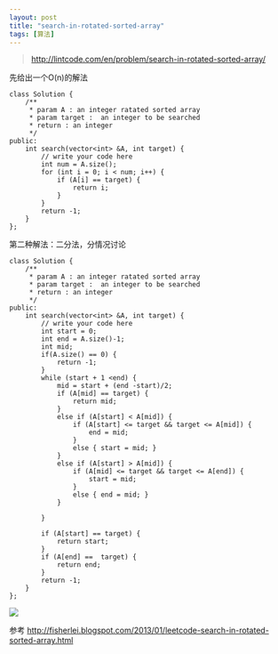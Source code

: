 ```yaml
---
layout: post
title: "search-in-rotated-sorted-array"
tags: [算法]
---
```


>http://lintcode.com/en/problem/search-in-rotated-sorted-array/
	
先给出一个O(n)的解法

	class Solution {
	    /** 
	     * param A : an integer ratated sorted array
	     * param target :  an integer to be searched
	     * return : an integer
	     */
	public:
	    int search(vector<int> &A, int target) {
	        // write your code here
	        int num = A.size();
	        for (int i = 0; i < num; i++) {
	            if (A[i] == target) {
	                return i;
	            }
	        }
	        return -1;
	    }
	};

第二种解法：二分法，分情况讨论

	class Solution {
	    /** 
	     * param A : an integer ratated sorted array
	     * param target :  an integer to be searched
	     * return : an integer
	     */
	public:
	    int search(vector<int> &A, int target) {
	        // write your code here
	        int start = 0;
	        int end = A.size()-1;
	        int mid;
	        if(A.size() == 0) {
	            return -1;
	        }
	        while (start + 1 <end) {
	            mid = start + (end -start)/2;
	            if (A[mid] == target) {
	                return mid;
	            }
	            else if (A[start] < A[mid]) {
	                if (A[start] <= target && target <= A[mid]) {
	                    end = mid;
	                }
	                else { start = mid; }
	            }
	            else if (A[start] > A[mid]) {
	                if (A[mid] <= target && target <= A[end]) {
	                    start = mid;
	                }            
	                else { end = mid; }
	            }
	                
	        }
	        
	        if (A[start] == target) {
	            return start;
	        }
	        if (A[end] ==  target) {
	            return end;
	        }
	        return -1;
	    }
	};

<img src="/blog/public/images/posts/code/sort-array.png" >

参考 http://fisherlei.blogspot.com/2013/01/leetcode-search-in-rotated-sorted-array.html